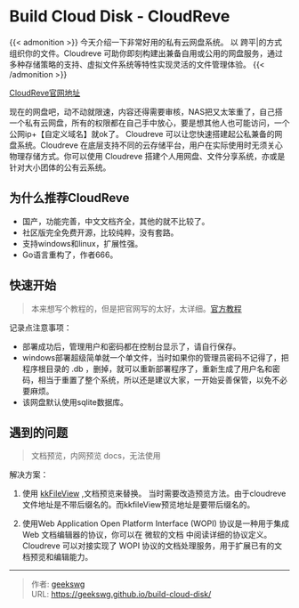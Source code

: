 # Build Cloud Disk - CloudReve

{{< admonition >}}
今天介绍一下非常好用的私有云网盘系统。
以 跨平|的方式组织你的文件。Cloudreve 可助你即刻构建出兼备自用或公用的网盘服务，通过多种存储策略的支持、虚拟文件系统等特性实现灵活的文件管理体验。
{{< /admonition >}}

<!--more-->
[CloudReve官网地址](https://cloudreve.org/)

现在的网盘吧，动不动就限速，内容还得需要审核，NAS把又太笨重了，自己搭一个私有云网盘，所有的权限都在自己手中放心，要是想其他人也可能访问，一个公网ip+【自定义域名】就ok了。
Cloudreve 可以让您快速搭建起公私兼备的网盘系统。Cloudreve 在底层支持不同的云存储平台，用户在实际使用时无须关心物理存储方式。你可以使用 Cloudreve 搭建个人用网盘、文件分享系统，亦或是针对大小团体的公有云系统。

## 为什么推荐CloudReve

* 国产，功能完善，中文文档齐全，其他的就不比较了。
* 社区版完全免费开源，比较纯粹，没有套路。
* 支持windows和linux，扩展性强。
* Go语言重构了，作者666。

## 快速开始

> 本来想写个教程的，但是把官网写的太好，太详细。[官方教程](https://docs.cloudreve.org/getting-started/install)

记录点注意事项：

* 部署成功后，管理用户和密码都在控制台显示了，请自行保存。
* windows部署超级简单就一个单文件，当时如果你的管理员密码不记得了，把程序根目录的 .db ，删掉，就可以重新部署程序了，重新生成了用户名和密码，相当于重置了整个系统，所以还是建议大家，一开始妥善保管，以免不必要麻烦。
* 该网盘默认使用sqlite数据库。

## 遇到的问题

> 文档预览，内网预览 docs，无法使用

解决方案：
1. 使用 [kkFileView](https://kkview.cn/) ,文档预览来替换。
当时需要改造预览方法。由于cloudreve文件地址是不带后缀名的。而kkfileView预览地址是要带后缀名的。

2. 使用Web Application Open Platform Interface (WOPI) 协议是一种用于集成 Web 文档编辑器的协议，你可以在 微软的文档 中阅读详细的协议定义。Cloudreve 可以对接实现了 WOPI 协议的文档处理服务，用于扩展已有的文档预览和编辑能力。


---

> 作者: [geekswg](https://geekswg.github.io)  
> URL: https://geekswg.github.io/build-cloud-disk/  

